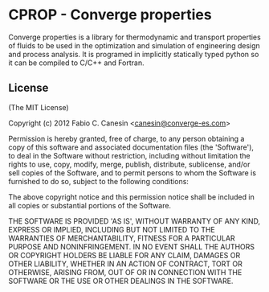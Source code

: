 # CPROP - Converge properties

 Converge properties is a library for thermodynamic and transport properties of fluids to be used
 in the optimization and simulation of engineering design and process analysis.
 It is programed in  implicitly statically typed python so it can be compiled to C/C++ and Fortran.

## License

(The MIT License)

Copyright (c) 2012 Fabio C. Canesin &lt;canesin@converge-es.com&gt;

Permission is hereby granted, free of charge, to any person obtaining
a copy of this software and associated documentation files (the
'Software'), to deal in the Software without restriction, including
without limitation the rights to use, copy, modify, merge, publish,
distribute, sublicense, and/or sell copies of the Software, and to
permit persons to whom the Software is furnished to do so, subject to
the following conditions:

The above copyright notice and this permission notice shall be
included in all copies or substantial portions of the Software.

THE SOFTWARE IS PROVIDED 'AS IS', WITHOUT WARRANTY OF ANY KIND,
EXPRESS OR IMPLIED, INCLUDING BUT NOT LIMITED TO THE WARRANTIES OF
MERCHANTABILITY, FITNESS FOR A PARTICULAR PURPOSE AND NONINFRINGEMENT.
IN NO EVENT SHALL THE AUTHORS OR COPYRIGHT HOLDERS BE LIABLE FOR ANY
CLAIM, DAMAGES OR OTHER LIABILITY, WHETHER IN AN ACTION OF CONTRACT,
TORT OR OTHERWISE, ARISING FROM, OUT OF OR IN CONNECTION WITH THE
SOFTWARE OR THE USE OR OTHER DEALINGS IN THE SOFTWARE.
